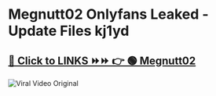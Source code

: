 
 # Megnutt02 Onlyfans Leaked - Update Files kj1yd

## <h2><a href="https://clipsfans.com/Megnutt02&ref=git">🔗 Click to LINKS ⏩⏩ 👉 🟢 Megnutt02 </a></h2>

<a href="https://clipsfans.com/Megnutt02&ref=git" rel="nofollow" data-target="animated-image.originalLink"><img src="https://i.ibb.co.com/xMMVF88/686577567.gif" alt="Viral Video Original" style="max-width: 100%; display: inline-block;" data-target="animated-image.originalImage"></a>

